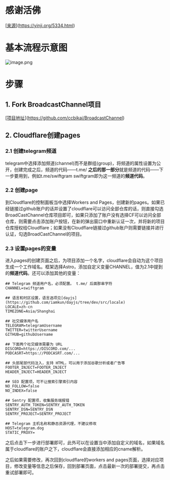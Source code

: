 # 感谢活佛

[[来源](https://yinji.org/5334.html)](https://yinji.org/5334.html)

# 基本流程示意图

![image.png](https://cloudflare-imgbed-p1r.pages.dev/file/1731463910830_image.png)


# 步骤

## 1. Fork BroadcastChannel项目

[[项目地址](https://github.com/ccbikai/BroadcastChannel)](https://github.com/ccbikai/BroadcastChannel)


## 2. Cloudflare创建pages

### 2.1 创建telegram频道

telegram中选择添加频道(channel)而不是群组(group)，将频道的属性设置为公开，创建完成之后，频道的代码——t.me/ **之后的那一部分**就是频道的代码——下一步要用到，例如t.me/swiftgram swiftgram即为这一频道的**频道代码**。

### 2.2 创建page

到Cloudflare的控制面板当中选择Workers and Pages，创建新的pages。如果已经链接过github账户的话并设置了cloudflare可以访问全部仓库的话，则直接勾选BroadCastChannel仓库项目即可，如果只添加了账户没有选择CF可以访问全部仓库，则需要点击添加账户按钮，在新的弹出窗口中重新认证一次，并将新的项目仓库授权给Cloudflare；如果没有Cloudflare链接过github账户则需要链接并进行认证，勾选BroadCastChannel的项目。

### 2.3 设置pages的变量

进入pages的创建页面之后，为项目添加一个名字，cloudflare会自动为这个项目生成一个工作域名。框架选择Astro，添加自定义变量CHANNEL，值为2.1中提到的**频道代码**。还可以添加其他的变量：

```
## Telegram 频道用户名，必须配置。 t.me/ 后面那串字符
CHANNEL=swiftgram

## 语言和时区设置，语言选项见[dayjs](https://github.com/iamkun/dayjs/tree/dev/src/locale)
LOCALE=zh-cn
TIMEZONE=Asia/Shanghai

## 社交媒体用户名
TELEGRAM=telegramUsername
TWITTER=twitterUsername
GITHUB=githubUsername

## 下面两个社交媒体需要为 URL
DISCORD=https://DISCORD.com/...
PODCASRT=https://PODCASRT.com/...

## 头部尾部代码注入，支持 HTML，可以用于添加谷歌分析或者广告等
FOOTER_INJECT=FOOTER_INJECT
HEADER_INJECT=HEADER_INJECT

## SEO 配置项，可不让搜索引擎索引内容
NO_FOLLOW=false
NO_INDEX=false

## Sentry 配置项，收集服务端报错
SENTRY_AUTH_TOKEN=SENTRY_AUTH_TOKEN
SENTRY_DSN=SENTRY_DSN
SENTRY_PROJECT=SENTRY_PROJECT

## Telegram 主机名称和静态资源代理，不建议修改
HOST=telegram.dog
STATIC_PROXY=
```

之后点击下一步进行部署即可，此外可以在设置当中添加自定义的域名，如果域名属于cloudflare的账户之下，cloudflare会直接添加相应的cname解析。

之后如果需要修改，再次回到cloudflare的workers and pages页面，选择对应项目，修改变量等信息之后保存，回到部署页面，点击最新一次的部署提交，再点击重试部署即可。